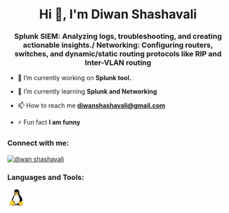 <h1 align="center">Hi 👋, I'm Diwan Shashavali</h1>
<h3 align="center">
Splunk SIEM: Analyzing logs, troubleshooting, and creating actionable insights./
Networking: Configuring routers, switches, and dynamic/static routing protocols like RIP and Inter-VLAN routing</h3>

- 🔭 I’m currently working on **Splunk tool.**

- 🌱 I’m currently learning **Splunk and Networking**

- 📫 How to reach me **diwanshashavali@gmail.com**

- ⚡ Fun fact **I am funny**

<h3 align="left">Connect with me:</h3>
<p align="left">
<a href="https://linkedin.com/in/diwan shashavali" target="blank"><img align="center" src="https://raw.githubusercontent.com/rahuldkjain/github-profile-readme-generator/master/src/images/icons/Social/linked-in-alt.svg" alt="diwan shashavali" height="30" width="40" /></a>
</p>

<h3 align="left">Languages and Tools:</h3>
<p align="left"> <a href="https://www.linux.org/" target="_blank" rel="noreferrer"> <img src="https://raw.githubusercontent.com/devicons/devicon/master/icons/linux/linux-original.svg" alt="linux" width="40" height="40"/> </a> </p>
